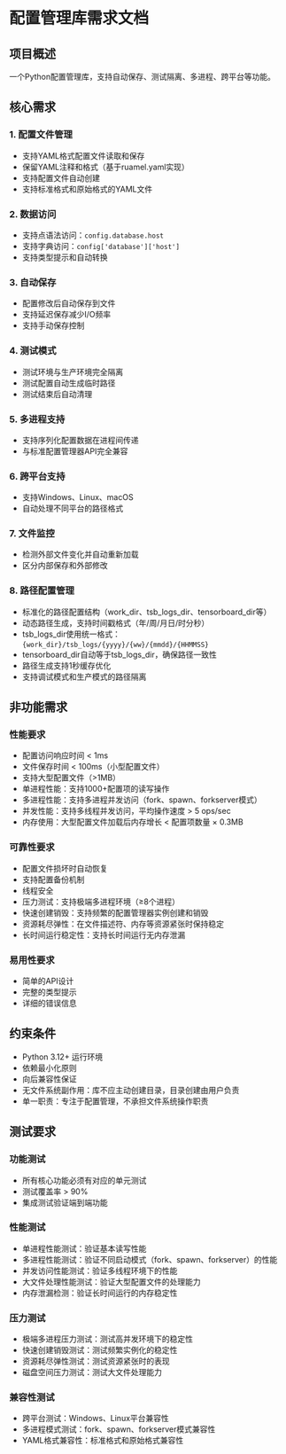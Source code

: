 # 配置管理库需求文档

## 项目概述

一个Python配置管理库，支持自动保存、测试隔离、多进程、跨平台等功能。

## 核心需求

### 1. 配置文件管理
- 支持YAML格式配置文件读取和保存
- 保留YAML注释和格式（基于ruamel.yaml实现）
- 支持配置文件自动创建
- 支持标准格式和原始格式的YAML文件

### 2. 数据访问
- 支持点语法访问：`config.database.host`
- 支持字典访问：`config['database']['host']`
- 支持类型提示和自动转换

### 3. 自动保存
- 配置修改后自动保存到文件
- 支持延迟保存减少I/O频率
- 支持手动保存控制

### 4. 测试模式
- 测试环境与生产环境完全隔离
- 测试配置自动生成临时路径
- 测试结束后自动清理

### 5. 多进程支持
- 支持序列化配置数据在进程间传递
- 与标准配置管理器API完全兼容

### 6. 跨平台支持
- 支持Windows、Linux、macOS
- 自动处理不同平台的路径格式

### 7. 文件监控
- 检测外部文件变化并自动重新加载
- 区分内部保存和外部修改

### 8. 路径配置管理
- 标准化的路径配置结构（work_dir、tsb_logs_dir、tensorboard_dir等）
- 动态路径生成，支持时间戳格式（年/周/月日/时分秒）
- tsb_logs_dir使用统一格式：`{work_dir}/tsb_logs/{yyyy}/{ww}/{mmdd}/{HHMMSS}`
- tensorboard_dir自动等于tsb_logs_dir，确保路径一致性
- 路径生成支持1秒缓存优化
- 支持调试模式和生产模式的路径隔离

## 非功能需求

### 性能要求
- 配置访问响应时间 < 1ms
- 文件保存时间 < 100ms（小型配置文件）
- 支持大型配置文件（>1MB）
- 单进程性能：支持1000+配置项的读写操作
- 多进程性能：支持多进程并发访问（fork、spawn、forkserver模式）
- 并发性能：支持多线程并发访问，平均操作速度 > 5 ops/sec
- 内存使用：大型配置文件加载后内存增长 < 配置项数量 × 0.3MB

### 可靠性要求
- 配置文件损坏时自动恢复
- 支持配置备份机制
- 线程安全
- 压力测试：支持极端多进程环境（≥8个进程）
- 快速创建销毁：支持频繁的配置管理器实例创建和销毁
- 资源耗尽弹性：在文件描述符、内存等资源紧张时保持稳定
- 长时间运行稳定性：支持长时间运行无内存泄漏

### 易用性要求
- 简单的API设计
- 完整的类型提示
- 详细的错误信息

## 约束条件

- Python 3.12+ 运行环境
- 依赖最小化原则
- 向后兼容性保证
- 无文件系统副作用：库不应主动创建目录，目录创建由用户负责
- 单一职责：专注于配置管理，不承担文件系统操作职责

## 测试要求

### 功能测试
- 所有核心功能必须有对应的单元测试
- 测试覆盖率 > 90%
- 集成测试验证端到端功能

### 性能测试
- 单进程性能测试：验证基本读写性能
- 多进程性能测试：验证不同启动模式（fork、spawn、forkserver）的性能
- 并发访问性能测试：验证多线程环境下的性能
- 大文件处理性能测试：验证大型配置文件的处理能力
- 内存泄漏检测：验证长时间运行的内存稳定性

### 压力测试
- 极端多进程压力测试：测试高并发环境下的稳定性
- 快速创建销毁测试：测试频繁实例化的稳定性
- 资源耗尽弹性测试：测试资源紧张时的表现
- 磁盘空间压力测试：测试大文件处理能力

### 兼容性测试
- 跨平台测试：Windows、Linux平台兼容性
- 多进程模式测试：fork、spawn、forkserver模式兼容性
- YAML格式兼容性：标准格式和原始格式兼容性